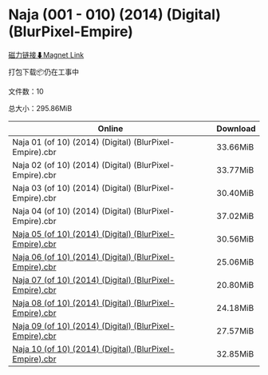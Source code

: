 # Naja (001 - 010) (2014) (Digital) (BlurPixel-Empire)

[磁力链接⬇Magnet Link](magnet:?xt=urn:btih:2e6b9684fd90ea9eb09f5b4193279dc6ea6984da&dn=Naja%20%28001%20-%20010%29%20%282014%29%20%28Digital%29%20%28BlurPixel-Empire%29)

打包下载📦仍在工事中

文件数：10

总大小：295.86MiB

Online | Download
--- | ---
Naja 01 (of 10) (2014) (Digital) (BlurPixel-Empire).cbr | 33.66MiB
Naja 02 (of 10) (2014) (Digital) (BlurPixel-Empire).cbr | 33.77MiB
Naja 03 (of 10) (2014) (Digital) (BlurPixel-Empire).cbr | 30.40MiB
Naja 04 (of 10) (2014) (Digital) (BlurPixel-Empire).cbr | 37.02MiB
[Naja 05 (of 10) (2014) (Digital) (BlurPixel-Empire).cbr](https://github.com/alicewish/markdown/blob/master/comic/Naja-05-of-10-2014-Digital-BlurPixel-Empire-cbr.md) | 30.56MiB
[Naja 06 (of 10) (2014) (Digital) (BlurPixel-Empire).cbr](https://github.com/alicewish/markdown/blob/master/comic/Naja-06-of-10-2014-Digital-BlurPixel-Empire-cbr.md) | 25.06MiB
[Naja 07 (of 10) (2014) (Digital) (BlurPixel-Empire).cbr](https://github.com/alicewish/markdown/blob/master/comic/Naja-07-of-10-2014-Digital-BlurPixel-Empire-cbr.md) | 20.80MiB
[Naja 08 (of 10) (2014) (Digital) (BlurPixel-Empire).cbr](https://github.com/alicewish/markdown/blob/master/comic/Naja-08-of-10-2014-Digital-BlurPixel-Empire-cbr.md) | 24.18MiB
[Naja 09 (of 10) (2014) (Digital) (BlurPixel-Empire).cbr](https://github.com/alicewish/markdown/blob/master/comic/Naja-09-of-10-2014-Digital-BlurPixel-Empire-cbr.md) | 27.57MiB
[Naja 10 (of 10) (2014) (Digital) (BlurPixel-Empire).cbr](https://github.com/alicewish/markdown/blob/master/comic/Naja-10-of-10-2014-Digital-BlurPixel-Empire-cbr.md) | 32.85MiB